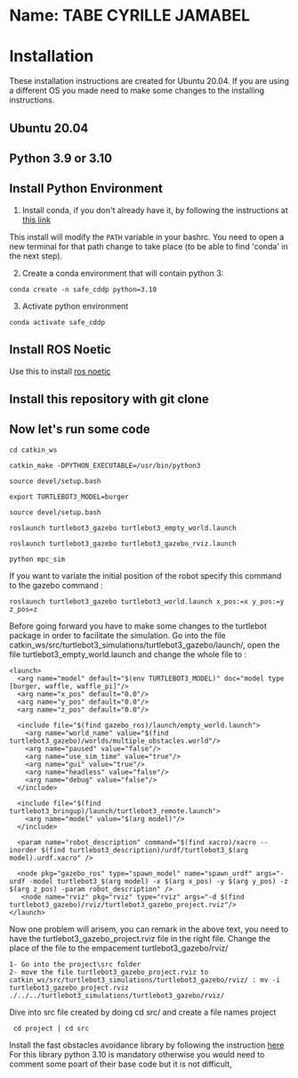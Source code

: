 # Name: TABE CYRILLE JAMABEL 

# Installation

These installation instructions are created for Ubuntu 20.04. If you are using a different OS you made need to make some changes to the installing instructions. 


## Ubuntu 20.04
## Python 3.9 or 3.10

## Install Python Environment


1. Install conda, if you don't already have it, by following the instructions at [this link](https://docs.conda.io/projects/conda/en/latest/user-guide/install/)

This install will modify the `PATH` variable in your bashrc.
You need to open a new terminal for that path change to take place (to be able to find 'conda' in the next step).

2. Create a conda environment that will contain python 3:
```
conda create -n safe_cddp python=3.10
```
3. Activate python environment

```
conda activate safe_cddp
```

## Install ROS Noetic 

Use this to install [ros noetic](https://wiki.ros.org/noetic/Installation/Ubuntu)

## Install this repository with git clone 

## Now let's run some code

```
cd catkin_ws
```


```
catkin_make -DPYTHON_EXECUTABLE=/usr/bin/python3
```


```
source devel/setup.bash 
```

```
export TURTLEBOT3_MODEL=burger
```

```
source devel/setup.bash 
```
```
roslaunch turtlebot3_gazebo turtlebot3_empty_world.launch 
```

```
roslaunch turtlebot3_gazebo turtlebot3_gazebo_rviz.launch
```
```
python mpc_sim
```

If you want to variate the initial position of the robot specify this command to the gazebo command :
```
roslaunch turtlebot3_gazebo turtlebot3_world.launch x_pos:=x y_pos:=y z_pos=z
```

Before going forward you have to make some changes to the turtlebot package in order to facilitate the simulation. Go into the file catkin_ws/src/turtlebot3_simulations/turtlebot3_gazebo/launch/, open the file turtlebot3_empty_world.launch and change the whole file to : 
```
<launch>
  <arg name="model" default="$(env TURTLEBOT3_MODEL)" doc="model type [burger, waffle, waffle_pi]"/>
  <arg name="x_pos" default="0.0"/>
  <arg name="y_pos" default="0.0"/>
  <arg name="z_pos" default="0.0"/>

  <include file="$(find gazebo_ros)/launch/empty_world.launch">
    <arg name="world_name" value="$(find turtlebot3_gazebo)/worlds/multiple_obstacles.world"/>
    <arg name="paused" value="false"/>
    <arg name="use_sim_time" value="true"/>
    <arg name="gui" value="true"/>
    <arg name="headless" value="false"/>
    <arg name="debug" value="false"/>
  </include>

  <include file="$(find turtlebot3_bringup)/launch/turtlebot3_remote.launch">
    <arg name="model" value="$(arg model)"/>
  </include>

  <param name="robot_description" command="$(find xacro)/xacro --inorder $(find turtlebot3_description)/urdf/turtlebot3_$(arg model).urdf.xacro" />

  <node pkg="gazebo_ros" type="spawn_model" name="spawn_urdf" args="-urdf -model turtlebot3_$(arg model) -x $(arg x_pos) -y $(arg y_pos) -z $(arg z_pos) -param robot_description" />
   <node name="rviz" pkg="rviz" type="rviz" args="-d $(find turtlebot3_gazebo)/rviz/turtlebot3_gazebo_project.rviz"/>
</launch>

```

Now one problem will arisem, you can remark in the above text, you need to have the turtlebot3_gazebo_project.rviz file in the right file. Change the place of the file to the empacement turtlebot3_gazebo/rviz/
```
1- Go into the project\src folder
2- move the file turtlebot3_gazebo_project.rviz to catkin_ws/src/turtlebot3_simulations/turtlebot3_gazebo/rviz/ : mv -i turtlebot3_gazebo_project.rviz  ./../../turtlebot3_simulations/turtlebot3_gazebo/rviz/
```


Dive into src file created by doing cd src/ and create a file names project 
```
 cd project | cd src
```


Install the fast obstacles avoidance library by following the instruction [here](https://github.com/hubernikus/fast_obstacle_avoidance/tree/main)
For this library python 3.10 is mandatory otherwise you would need to comment some poart of their base code but it is not difficult, 

